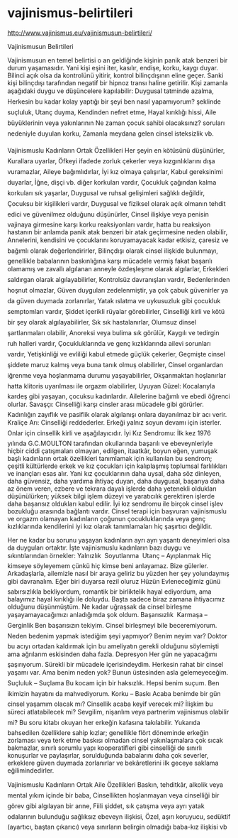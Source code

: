 vajinismus-belirtileri
======================

http://www.vajinismus.eu/vajinismusun-belirtileri/

Vajinismusun Belirtileri 

Vajinismusun en temel belirtisi o an geldiğinde kişinin panik atak benzeri bir durum yaşamasıdır. Yani kişi eşini iter, kasılır, endişe, korku, kaygı duyar. Bilinci açık olsa da kontrolünü yitirir, kontrol bilinçdışının eline geçer. Sanki kişi bilinçdışı tarafından negatif bir hipnoz transı haline getirilir. Kişi zamanla aşağıdaki duygu ve düşüncelere kapılabilir:
Duygusal tatminde azalma,
Herkesin bu kadar kolay yaptığı bir şeyi ben nasıl yapamıyorum? şeklinde suçluluk,
Utanç duyma,
Kendinden nefret etme,
Hayal kırıklığı hissi,
Aile büyüklerinin veya yakınlarının Ne zaman çocuk sahibi olacaksınız? soruları nedeniyle duyulan korku,
Zamanla meydana gelen cinsel isteksizlik vb.

Vajinismuslu Kadınların Ortak Özellikleri
Her şeyin en kötüsünü düşünürler,
Kurallara uyarlar,
Öfkeyi ifadede zorluk çekerler veya kızgınlıklarını dışa vuramazlar,
Aileye bağımlıdırlar,
İyi kız olmaya çalışırlar,
Kabul gereksinimi duyarlar,
İğne, dişçi vb. diğer korkuları vardır,
Çocukluk çağından kalma korkuları sık yaşarlar,
Duygusal ve ruhsal gelişimleri sağlıklı değildir,
Çocuksu bir kişilikleri vardır,
Duygusal ve fiziksel olarak açık olmanın tehdit edici ve güvenilmez olduğunu düşünürler,
Cinsel ilişkiye veya penisin vajinaya girmesine karşı korku reaksiyonları vardır, hatta bu reaksiyon hastanın bir anlamda panik atak benzeri bir atak geçirmesine neden olabilir,
Annelerini, kendisini ve çocuklarını koruyamayacak kadar etkisiz, çaresiz ve bağımlı olarak değerlendirirler,
Bilinçdışı olarak cinsel ilişkide bulunmayı, genellikle babalarının baskınlığına karşı mücadele vermiş fakat başarılı olamamış ve zavallı algılanan anneyle özdeşleşme olarak algılarlar,
Erkekleri saldırgan olarak algılayabilirler,
Kontrolsüz davranışları vardır,
Bedenlerinden hoşnut olmazlar,
Güven duyguları zedelenmiştir, ya çok çabuk güvenirler ya da güven duymada zorlanırlar,
Yatak ıslatma ve uykusuzluk gibi çocukluk semptomları vardır,
Şiddet içerikli rüyalar görebilirler,
Cinselliği kirli ve kötü bir şey olarak algılayabilirler,
Sık sık hastalanırlar,
Olumsuz dinsel şartlanmaları olabilir,
Anoreksi veya bulima sık görülür,
Kaygılı ve tedirgin ruh halleri vardır,
Çocukluklarında ve genç kızlıklarında ailevi sorunları vardır,
Yetişkinliği ve evliliği kabul etmede güçlük çekerler,
Geçmişte cinsel şiddete maruz kalmış veya buna tanık olmuş olabilirler,
Cinsel organlardan iğrenme veya hoşlanmama durumu yaşayabilirler,
Okşanmaktan hoşlanırlar hatta klitoris uyarılması ile orgazm olabilirler,
Uyuyan Güzel: Kocalarıyla kardeş gibi yaşayan, çocuksu kadınlardır. Ailelerine bağımlı ve ebedi öğrenci olurlar.
Savaşçı: Cinselliği karşı cinsler arası mücadele gibi görürler. Kadınlığın zayıflık ve pasiflik olarak algılanışı onlara dayanılmaz bir acı verir.
Kraliçe Arı: Cinselliği reddederler. Erkeği yalnız soyun devamı için isterler. Onlar için cinsellik kirli ve aşağılayıcıdır.
İyi Kız Sendromu: İlk kez 1976 yılında G.C.MOULTON tarafından okullarında başarılı ve ebeveynleriyle hiçbir ciddi çatışmaları olmayan, edilgen, itaatkâr, boyun eğen, yumuşak başlı kadınların ortak özellikleri tanımlamak için kullanılan bu sendrom; çeşitli kültürlerde erkek ve kız çocukları için kalıplaşmış toplumsal farlılıkları ve inançları esas alır. Yani kız çocuklarının daha uysal, daha söz dinleyen, daha güvensiz, daha yardıma ihtiyaç duyan, daha duygusal, başarıya daha az önem veren, ezbere ve tekrara dayalı işlerde daha yetenekli oldukları düşünülürken; yüksek bilgi işlem düzeyi ve yaratıcılık gerektiren işlerde daha başarısız oldukları kabul edilir. İyi kız sendromu ile birçok cinsel işlev bozukluğu arasında bağlantı vardır. Cinsel terapi için başvuran vajinismuslu ve orgazm olamayan kadınların çoğunun çocukluklarında veya genç kızlıklarında kendilerini iyi kız olarak tanımlamaları hiç şaşırtıcı değildir.

Her ne kadar bu sorunu yaşayan kadınların ayrı ayrı yaşantı deneyimleri olsa da duyguları ortaktır. İşte vajinismuslu kadınların bazı duygu ve sıkıntılarından örnekler:
Yalnızlık  Soyutlanma  Utanç – Ayıplanmak
Hiç kimseye söyleyemem çünkü hiç kimse beni anlayamaz. Bize gülerler. Arkadaşlarla, ailemizle nasıl bir araya geliriz bu yüzden her şey yolundaymış gibi davranalım. Eğer biri duyarsa rezil oluruz
Hüzün
Evleneceğimiz günü sabırsızlıkla bekliyordum, romantik bir birliktelik hayal ediyordum, ama balayımız hayal kırıklığı ile doluydu. Başta sadece biraz zamana ihtiyacımız olduğunu düşünmüştüm. Ne kadar uğraşsak da cinsel birleşme yaşayamayacağımızı anladığımda şok oldum.
Başarısızlık  Karmaşa – Gerginlik
Ben başarısızın tekiyim. Cinsel birleşmeyi bile beceremiyorum. Neden bedenim yapmak istediğim şeyi yapmıyor? Benim neyim var?
Doktor bu acıyı ortadan kaldırmak için bu ameliyatın gerekli olduğunu söylemişti ama ağrılarım eskisinden daha fazla.
Depresyon
Her gün ne yapacağımı şaşırıyorum. Sürekli bir mücadele içerisindeydim. Herkesin rahat bir cinsel yaşamı var. Ama benim neden yok? Bunun üstesinden asla gelemeyeceğim.
Suçluluk – Suçlama
Bu kocam için bir haksızlık. Hepsi benim suçum. Ben ikimizin hayatını da mahvediyorum.
Korku – Baskı
Acaba benimde bir gün cinsel yaşamım olacak mı? Cinsellik acaba keyif verecek mi? İlişkim bu süreci atlatabilecek mi?
Sevgilim, nişanlım veya partnerim vajinismus olabilir mi? Bu soru kitabı okuyan her erkeğin kafasına takılabilir. Yukarıda bahsedilen özelliklere sahip kızlar; genellikle flört döneminde erkeğin zorlaması veya terk etme baskısı olmadan cinsel yakınlaşmalara çok sıcak bakmazlar, sınırlı sorumlu yapı kooperatifleri gibi cinselliği de sınırlı konuşurlar ve paylaşırlar, sorulduğunda babalarını daha çok severler, erkeklere güven duymada zorlanırlar ve bekâretlerini ilk geceye saklama eğilimindedirler.

Vajinismuslu Kadınların Ortak Aile Özellikleri
Baskın, tehditkâr, alkolik veya mental yıkım içinde bir baba,
Cinsellikten hoşlanmayan veya cinselliği bir görev gibi algılayan bir anne,
Fiili şiddet, sık çatışma veya ayrı yatak odalarının bulunduğu sağlıksız ebeveyn ilişkisi,
Özel, aşırı koruyucu, sedüktif (ayartıcı, baştan çıkarıcı) veya sınırların belirgin olmadığı baba-kız ilişkisi vb
